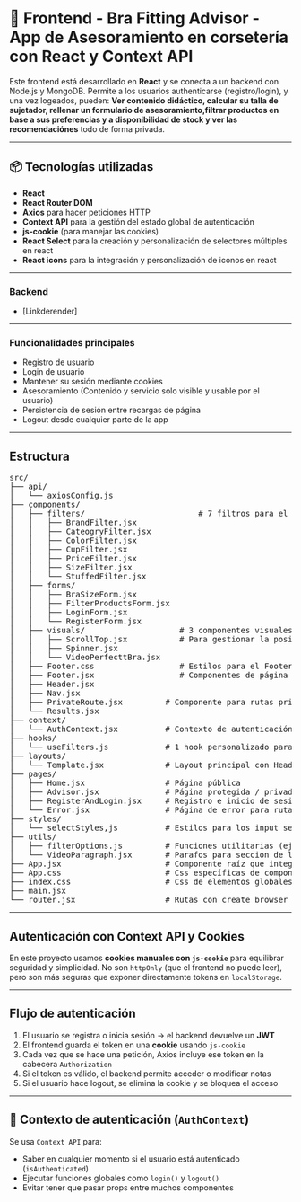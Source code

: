 # 🧠 Frontend - Bra Fitting Advisor - App de Asesoramiento en corsetería con React y Context API

Este frontend está desarrollado en **React** y se conecta a un backend con Node.js y MongoDB.
Permite a los usuarios authenticarse (registro/login), y una vez logeados, pueden:
**Ver contenido didáctico, calcular su talla de sujetador, rellenar un formulario de asesoramiento,filtrar productos en base a sus preferencias y a disponibilidad de stock y ver las recomendaciónes** todo de forma privada.

---

## 📦 Tecnologías utilizadas

- **React**
- **React Router DOM**
- **Axios** para hacer peticiones HTTP
- **Context API** para la gestión del estado global de autenticación
- **js-cookie** (para manejar las cookies)
- **React Select** para la creación y personalización de selectores múltiples en react
- **React icons** para la integración y personalización de iconos en react

---

### Backend
- [Linkderender]

---

### Funcionalidades principales

- Registro de usuario
- Login de usuario
- Mantener su sesión mediante cookies
- Asesoramiento (Contenido y servicio solo visible y usable por el usuario)
- Persistencia de sesión entre recargas de página
- Logout desde cualquier parte de la app

---

## Estructura

<pre>
src/
├── api/
│   └── axiosConfig.js
├── components/
│   ├── filters/                        # 7 filtros para el formulario
│   │   ├── BrandFilter.jsx
│   │   ├── CateogryFilter.jsx
│   │   ├── ColorFilter.jsx
│   │   ├── CupFilter.jsx
│   │   ├── PriceFilter.jsx
│   │   ├── SizeFilter.jsx
│   │   └── StuffedFilter.jsx
│   ├── forms/
│   │   ├── BraSizeForm.jsx
│   │   ├── FilterProductsForm.jsx
│   │   ├── LoginForm.jsx
│   │   └── RegisterForm.jsx
│   ├── visuals/                    # 3 componentes visuales (videos, scroll y spinner)
│   │   ├── ScrollTop.jsx           # Para gestionar la posición el iniciar cada página
│   │   ├── Spinner.jsx
│   │   └── VideoPerfecttBra.jsx
│   ├── Footer.css                  # Estilos para el Footer
│   ├── Footer.jsx                  # Componentes de página
│   ├── Header.jsx
│   ├── Nav.jsx
│   ├── PrivateRoute.jsx         # Componente para rutas privadas
│   └── Results.jsx
├── context/
│   └── AuthContext.jsx          # Contexto de autenticación global
├── hooks/
│   └── useFilters.js            # 1 hook personalizado para los filtros
├── layouts/
│   └── Template.jsx             # Layout principal con Header/Footer + Outlet
├── pages/
│   ├── Home.jsx                 # Página pública
│   ├── Advisor.jsx              # Página protegida / privada
│   ├── RegisterAndLogin.jsx     # Registro e inicio de sesión
│   └── Error.jsx                # Página de error para rutas no válidas
├── styles/
│   └── selectStyles,js          # Estilos para los input selects
├── utils/
│   ├── filterOptions.js         # Funciones utilitarias (ej. validaciones)
│   └── VideoParagraph.jsx       # Parafos para seccion de los videos 
├── App.jsx                      # Componente raíz que integra rutas y contexto
├── App.css                      # Css específicas de componentes
├── index.css                    # Css de elementos globales
├── main.jsx 
└── router.jsx                   # Rutas con create browser router
</pre>

---

## Autenticación con Context API y Cookies

En este proyecto usamos **cookies manuales con `js-cookie`** para equilibrar seguridad y simplicidad. No son `httpOnly` (que el frontend no puede leer), pero son más seguras que exponer directamente tokens en `localStorage`.

---

## Flujo de autenticación

1. El usuario se registra o inicia sesión → el backend devuelve un **JWT**
2. El frontend guarda el token en una **cookie** usando `js-cookie`
3. Cada vez que se hace una petición, Axios incluye ese token en la cabecera `Authorization`
4. Si el token es válido, el backend permite acceder o modificar notas
5. Si el usuario hace logout, se elimina la cookie y se bloquea el acceso

---

## 🧠 Contexto de autenticación (`AuthContext`)

Se usa `Context API` para:

- Saber en cualquier momento si el usuario está autenticado (`isAuthenticated`)
- Ejecutar funciones globales como `login()` y `logout()`
- Evitar tener que pasar props entre muchos componentes

```